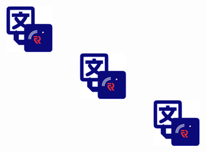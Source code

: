 <div align="left"><img src="/download (1).png"></div><div align="center"><img src="/download (1).png"></div><div align="right"><img src="/download (1).png"></div>
